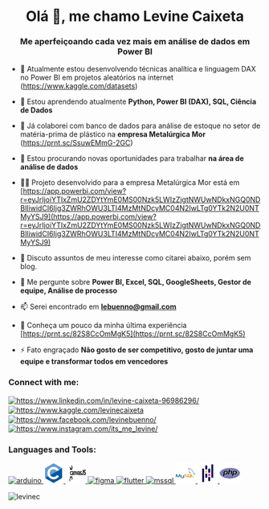 <h1 align="center">Olá 👋, me chamo Levine Caixeta</h1>
<h3 align="center">Me aperfeiçoando cada vez mais em análise de dados em Power BI</h3>

- 🔭 Atualmente estou desenvolvendo técnicas analítica e linguagem DAX no Power BI em projetos aleatórios na internet (https://www.kaggle.com/datasets)

- 🌱 Estou aprendendo atualmente **Python, Power BI (DAX), SQL, Ciência de Dados**

- 👯 Já colaborei com banco de dados para análise de estoque no setor de matéria-prima de plástico na **empresa Metalúrgica Mor** (https://prnt.sc/SsuwEMmG-2GC)

- 🤝 Estou procurando novas oportunidades para trabalhar **na área de análise de dados**

- 👨‍💻 Projeto desenvolvido para a empresa Metalúrgica Mor está em [https://app.powerbi.com/view?r=eyJrIjoiYTIxZmU2ZDYtYmE0MS00Nzk5LWIzZjgtNWUwNDkxNGQ0NDBlIiwidCI6Ijg3ZWRhOWU3LTI4MzMtNDcyMC04N2IwLTg0YTk2N2U0NTMyYSJ9](https://app.powerbi.com/view?r=eyJrIjoiYTIxZmU2ZDYtYmE0MS00Nzk5LWIzZjgtNWUwNDkxNGQ0NDBlIiwidCI6Ijg3ZWRhOWU3LTI4MzMtNDcyMC04N2IwLTg0YTk2N2U0NTMyYSJ9)

- 📝 Discuto assuntos de meu interesse como citarei abaixo, porém sem blog.

- 💬 Me pergunte sobre **Power BI, Excel, SQL, GoogleSheets, Gestor de equipe, Análise de processo**

- 📫 Serei encontrado em **lebuenno@gmail.com**

- 📄 Conheça um pouco da minha última experiência [https://prnt.sc/82S8CcOmMgK5](https://prnt.sc/82S8CcOmMgK5)

- ⚡ Fato engraçado **Não gosto de ser competitivo, gosto de juntar uma equipe e transformar todos em vencedores**

<h3 align="left">Connect with me:</h3>
<p align="left">
<a href="https://linkedin.com/in/https://www.linkedin.com/in/levine-caixeta-96986296/" target="blank"><img align="center" src="https://raw.githubusercontent.com/rahuldkjain/github-profile-readme-generator/master/src/images/icons/Social/linked-in-alt.svg" alt="https://www.linkedin.com/in/levine-caixeta-96986296/" height="30" width="40" /></a>
<a href="https://kaggle.com/https://www.kaggle.com/levinecaixeta" target="blank"><img align="center" src="https://raw.githubusercontent.com/rahuldkjain/github-profile-readme-generator/master/src/images/icons/Social/kaggle.svg" alt="https://www.kaggle.com/levinecaixeta" height="30" width="40" /></a>
<a href="https://fb.com/https://www.facebook.com/levinebuenno/" target="blank"><img align="center" src="https://raw.githubusercontent.com/rahuldkjain/github-profile-readme-generator/master/src/images/icons/Social/facebook.svg" alt="https://www.facebook.com/levinebuenno/" height="30" width="40" /></a>
<a href="https://instagram.com/https://www.instagram.com/its_me_levine/" target="blank"><img align="center" src="https://raw.githubusercontent.com/rahuldkjain/github-profile-readme-generator/master/src/images/icons/Social/instagram.svg" alt="https://www.instagram.com/its_me_levine/" height="30" width="40" /></a>
</p>

<h3 align="left">Languages and Tools:</h3>
<p align="left"> <a href="https://www.arduino.cc/" target="_blank" rel="noreferrer"> <img src="https://cdn.worldvectorlogo.com/logos/arduino-1.svg" alt="arduino" width="40" height="40"/> </a> <a href="https://www.cprogramming.com/" target="_blank" rel="noreferrer"> <img src="https://raw.githubusercontent.com/devicons/devicon/master/icons/c/c-original.svg" alt="c" width="40" height="40"/> </a> <a href="https://canvasjs.com" target="_blank" rel="noreferrer"> <img src="https://raw.githubusercontent.com/Hardik0307/Hardik0307/master/assets/canvasjs-charts.svg" alt="canvasjs" width="40" height="40"/> </a> <a href="https://www.figma.com/" target="_blank" rel="noreferrer"> <img src="https://www.vectorlogo.zone/logos/figma/figma-icon.svg" alt="figma" width="40" height="40"/> </a> <a href="https://flutter.dev" target="_blank" rel="noreferrer"> <img src="https://www.vectorlogo.zone/logos/flutterio/flutterio-icon.svg" alt="flutter" width="40" height="40"/> </a> <a href="https://www.microsoft.com/en-us/sql-server" target="_blank" rel="noreferrer"> <img src="https://www.svgrepo.com/show/303229/microsoft-sql-server-logo.svg" alt="mssql" width="40" height="40"/> </a> <a href="https://www.mysql.com/" target="_blank" rel="noreferrer"> <img src="https://raw.githubusercontent.com/devicons/devicon/master/icons/mysql/mysql-original-wordmark.svg" alt="mysql" width="40" height="40"/> </a> <a href="https://pandas.pydata.org/" target="_blank" rel="noreferrer"> <img src="https://raw.githubusercontent.com/devicons/devicon/2ae2a900d2f041da66e950e4d48052658d850630/icons/pandas/pandas-original.svg" alt="pandas" width="40" height="40"/> </a> <a href="https://www.php.net" target="_blank" rel="noreferrer"> <img src="https://raw.githubusercontent.com/devicons/devicon/master/icons/php/php-original.svg" alt="php" width="40" height="40"/> </a> </p>

<p><img align="center" src="https://github-readme-stats.vercel.app/api/top-langs?username=levinec&show_icons=true&locale=en&layout=compact" alt="levinec" /></p>
